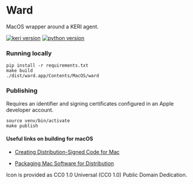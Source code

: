 # Ward 

MacOS wrapper around a KERI agent.

[![keri version](https://img.shields.io/badge/KERI-0.6.6-green.svg)](https://pypi.org/project/keri/)
[![python version](https://img.shields.io/badge/python-3.10.4-blue.svg)](https://www.python.org/downloads/)

### Running locally
    pip install -r requirements.txt
    make build
    ./dist/ward.app/Contents/MacOS/ward

### Publishing

Requires an identifier and signing certificates configured in an Apple developer account.

    source venv/bin/activate
    make publish

#### Useful links on building for macOS

* [Creating Distribution-Signed Code for Mac](https://developer.apple.com/forums/thread/701514#701514021)

* [Packaging Mac Software for Distribution](https://developer.apple.com/forums/thread/701581#701581021)

Icon is provided as CC0 1.0 Universal (CC0 1.0) Public Domain Dedication.